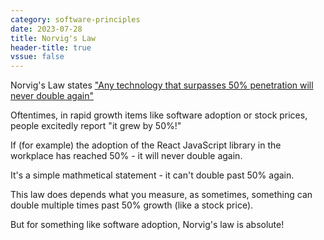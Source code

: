 ```yaml
---
category: software-principles
date: 2023-07-28
title: Norvig's Law
header-title: true
vssue: false
---
```


Norvig's Law states ["Any technology that surpasses 50% penetration will never double again"](https://norvig.com/norvigs-law.html)

Oftentimes, in rapid growth items like software adoption or stock prices, people excitedly report "it grew by 50%!"

If (for example) the adoption of the React JavaScript library in the workplace has reached 50% - it will never double again.

It's a simple mathmetical statement - it can't double past 50% again.

This law does depends what you measure, as sometimes, something can double multiple times past 50% growth (like a stock price).

But for something like software adoption, Norvig's law is absolute!